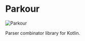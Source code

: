 # Parkour

![Parkour](https://i.kym-cdn.com/entries/icons/original/000/029/310/cover4.jpg)

Parser combinator library for Kotlin.